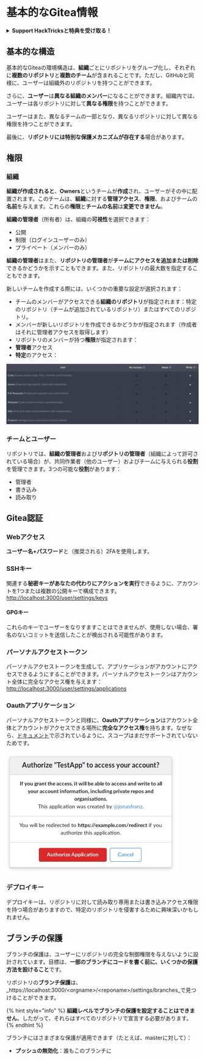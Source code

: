 # 基本的なGitea情報

<details>

<summary><strong>Support HackTricksと特典を受け取る！</strong></summary>

- HackTricksで**会社を宣伝**したい場合や、**PEASSの最新バージョンを入手**したい場合、またはHackTricksをPDFでダウンロードしたい場合は、[**SUBSCRIPTION PLANS**](https://github.com/sponsors/carlospolop)をチェックしてください！
- [**公式PEASS＆HackTricksのグッズ**](https://peass.creator-spring.com)を手に入れましょう
- [**The PEASS Family**](https://opensea.io/collection/the-peass-family)を見つけて、独占的な[**NFT**](https://opensea.io/collection/the-peass-family)のコレクションを見つけましょう
- 💬 [**Discordグループ**](https://discord.gg/hRep4RUj7f)または[**Telegramグループ**](https://t.me/peass)に参加するか、**Twitter**で私をフォローする🐦 [**@carlospolopm**](https://twitter.com/carlospolopm)
- **ハッキングのトリックを共有する**ために、[**HackTricks**](https://github.com/carlospolop/hacktricks)と[**HackTricks Cloud**](https://github.com/carlospolop/hacktricks-cloud)のGitHubリポジトリにPRを提出してください。

</details>

## 基本的な構造

基本的なGiteaの環境構造は、**組織**ごとにリポジトリをグループ化し、それぞれに**複数のリポジトリ**と**複数のチーム**が含まれることです。ただし、GitHubと同様に、ユーザーは組織外のリポジトリを持つことができます。

さらに、**ユーザー**は**異なる組織のメンバー**になることができます。組織内では、ユーザーは各リポジトリに対して**異なる権限**を持つことができます。

ユーザーはまた、異なるチームの一部となり、異なるリポジトリに対して異なる権限を持つことができます。

最後に、**リポジトリには特別な保護メカニズムが存在する**場合があります。

## 権限

### 組織

**組織が作成されると**、**Owners**というチームが**作成**され、ユーザーがその中に配置されます。このチームは、**組織**に対する**管理アクセス**、**権限**、およびチームの**名前**を与えます。これらの**権限**と**チームの名前**は**変更できません**。

**組織の管理者**（所有者）は、組織の**可視性**を選択できます：

- 公開
- 制限（ログインユーザーのみ）
- プライベート（メンバーのみ）

**組織の管理者**はまた、**リポジトリの管理者**が**チームにアクセスを追加または削除**できるかどうかを示すこともできます。また、リポジトリの最大数を指定することもできます。

新しいチームを作成する際には、いくつかの重要な設定が選択されます：

- チームのメンバーがアクセスできる**組織のリポジトリ**が指定されます：特定のリポジトリ（チームが追加されているリポジトリ）またはすべてのリポジトリ。
- メンバーが新しいリポジトリを作成できるかどうかが指定されます（作成者はそれに管理者アクセスを取得します）
- リポジトリのメンバーが持つ**権限**が指定されます：
- **管理者**アクセス
- **特定**のアクセス：

![](<../../.gitbook/assets/image (3) (1) (1) (1) (1).png>)

### チームとユーザー

リポジトリでは、**組織の管理者**および**リポジトリの管理者**（組織によって許可されている場合）が、共同作業者（他のユーザー）およびチームに与えられる**役割**を管理できます。3つの可能な**役割**があります：

- 管理者
- 書き込み
- 読み取り

## Gitea認証

### Webアクセス

**ユーザー名+パスワード**と（推奨される）2FAを使用します。

### **SSHキー**

関連する**秘密キーがあなたの代わりにアクションを実行**できるように、アカウントを1つまたは複数の公開キーで構成できます。[http://localhost:3000/user/settings/keys](http://localhost:3000/user/settings/keys)

#### **GPGキー**

これらのキーでユーザーをなりすますことはできませんが、使用しない場合、署名のないコミットを送信したことが検出される可能性があります。

### **パーソナルアクセストークン**

パーソナルアクセストークンを生成して、アプリケーションがアカウントにアクセスできるようにすることができます。パーソナルアクセストークンはアカウント全体に完全なアクセス権を与えます：[http://localhost:3000/user/settings/applications](http://localhost:3000/user/settings/applications)

### Oauthアプリケーション

パーソナルアクセストークンと同様に、**Oauthアプリケーション**はアカウント全体とアカウントがアクセスできる場所に**完全なアクセス権**を持ちます。なぜなら、[ドキュメント](https://docs.gitea.io/en-us/oauth2-provider/#scopes)で示されているように、スコープはまだサポートされていないためです。

![](<../../.gitbook/assets/image (60).png>)

### デプロイキー

デプロイキーは、リポジトリに対して読み取り専用または書き込みアクセス権限を持つ場合がありますので、特定のリポジトリを侵害するために興味深いかもしれません。

## ブランチの保護

ブランチの保護は、ユーザーにリポジトリの完全な制御権限を与えないように設計されています。目標は、**一部のブランチにコードを書く前に、いくつかの保護方法を設けること**です。

リポジトリの**ブランチ保護**は、_https://localhost:3000/\<orgname>/\<reponame>/settings/branches_で見つけることができます。

{% hint style="info" %}
**組織レベルでブランチの保護を設定することはできません**。したがって、それらはすべてのリポジトリで宣言する必要があります。
{% endhint %}

ブランチにはさまざまな保護が適用できます（たとえば、masterに対して）：

- **プッシュの無効化**：誰もこのブランチに
